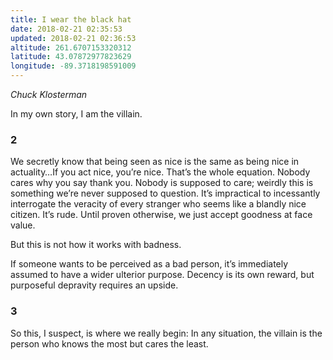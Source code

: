 ```yaml
---
title: I wear the black hat
date: 2018-02-21 02:35:53
updated: 2018-02-21 02:36:53
altitude: 261.6707153320312
latitude: 43.07872977823629
longitude: -89.3718198591009
---
```

*Chuck Klosterman*

In my own story, I am the villain.

### 2

We secretly know that being seen as nice is the same as being nice in actuality…If you act nice, you’re nice. That’s the whole equation. Nobody cares why you say thank you. Nobody is supposed to care; weirdly this is something we’re never supposed to question. It’s impractical to incessantly interrogate the veracity of every stranger who seems like a blandly nice citizen. It’s rude. Until proven otherwise, we just accept goodness at face value.

But this is not how it works with badness.

If someone wants to be perceived as a bad person, it’s immediately assumed to have a wider ulterior purpose. Decency is its own reward, but purposeful depravity requires an upside.

### 3

So this, I suspect, is where we really begin: In any situation, the villain is the person who knows the most but cares the least.